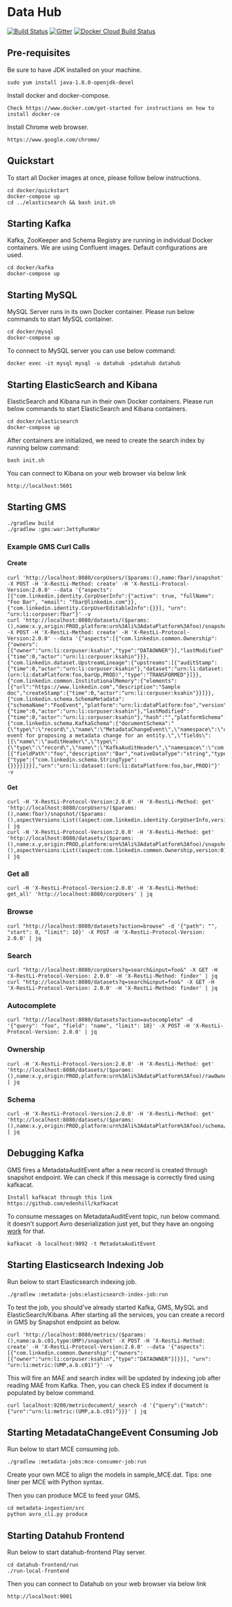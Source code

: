 # Data Hub
[![Build Status](https://travis-ci.org/linkedin/WhereHows.svg?branch=datahub)](https://travis-ci.org/linkedin/WhereHows)
[![Gitter](https://img.shields.io/gitter/room/nwjs/nw.js.svg)](https://gitter.im/linkedin/datahub)
[![Docker Cloud Build Status](https://img.shields.io/docker/cloud/build/keremsahin/datahub-gms)](https://cloud.docker.com/repository/docker/keremsahin/datahub-gms/)

## Pre-requisites
Be sure to have JDK installed on your machine.

```
sudo yum install java-1.8.0-openjdk-devel
```

Install docker and docker-compose.
```
Check https://www.docker.com/get-started for instructions on how to install docker-ce
```

Install Chrome web browser.
```
https://www.google.com/chrome/
```

## Quickstart
To start all Docker images at once, please follow below instructions.

```
cd docker/quickstart
docker-compose up
cd ../elasticsearch && bash init.sh
```

## Starting Kafka
Kafka, ZooKeeper and Schema Registry are running in individual Docker containers.
We are using Confluent images. Default configurations are used.

```
cd docker/kafka
docker-compose up
```

## Starting MySQL
MySQL Server runs in its own Docker container. Please run below commands to start MySQL container.
```
cd docker/mysql
docker-compose up
```
To connect to MySQL server you can use below command:
```
docker exec -it mysql mysql -u datahub -pdatahub datahub
```

## Starting ElasticSearch and Kibana
ElasticSearch and Kibana run in their own Docker containers. Please run below commands to start ElasticSearch and Kibana containers.
```
cd docker/elasticsearch
docker-compose up
```
After containers are initialized, we need to create the search index by running below command:
```
bash init.sh
```
You can connect to Kibana on your web browser via below link
```
http://localhost:5601
```

## Starting GMS

```
./gradlew build
./gradlew :gms:war:JettyRunWar
```

### Example GMS Curl Calls

#### Create
```
curl 'http://localhost:8080/corpUsers/($params:(),name:fbar)/snapshot' -X POST -H 'X-RestLi-Method: create' -H 'X-RestLi-Protocol-Version:2.0.0' --data '{"aspects": [{"com.linkedin.identity.CorpUserInfo":{"active": true, "fullName": "Foo Bar", "email": "fbar@linkedin.com"}}, {"com.linkedin.identity.CorpUserEditableInfo":{}}], "urn": "urn:li:corpuser:fbar"}' -v
curl 'http://localhost:8080/datasets/($params:(),name:x.y,origin:PROD,platform:urn%3Ali%3AdataPlatform%3Afoo)/snapshot' -X POST -H 'X-RestLi-Method: create' -H 'X-RestLi-Protocol-Version:2.0.0' --data '{"aspects":[{"com.linkedin.common.Ownership":{"owners":[{"owner":"urn:li:corpuser:ksahin","type":"DATAOWNER"}],"lastModified":{"time":0,"actor":"urn:li:corpuser:ksahin"}}},{"com.linkedin.dataset.UpstreamLineage":{"upstreams":[{"auditStamp":{"time":0,"actor":"urn:li:corpuser:ksahin"},"dataset":"urn:li:dataset:(urn:li:dataPlatform:foo,barUp,PROD)","type":"TRANSFORMED"}]}},{"com.linkedin.common.InstitutionalMemory":{"elements":[{"url":"https://www.linkedin.com","description":"Sample doc","createStamp":{"time":0,"actor":"urn:li:corpuser:ksahin"}}]}},{"com.linkedin.schema.SchemaMetadata":{"schemaName":"FooEvent","platform":"urn:li:dataPlatform:foo","version":0,"created":{"time":0,"actor":"urn:li:corpuser:ksahin"},"lastModified":{"time":0,"actor":"urn:li:corpuser:ksahin"},"hash":"","platformSchema":{"com.linkedin.schema.KafkaSchema":{"documentSchema":"{\"type\":\"record\",\"name\":\"MetadataChangeEvent\",\"namespace\":\"com.linkedin.mxe\",\"doc\":\"Kafka event for proposing a metadata change for an entity.\",\"fields\":[{\"name\":\"auditHeader\",\"type\":{\"type\":\"record\",\"name\":\"KafkaAuditHeader\",\"namespace\":\"com.linkedin.avro2pegasus.events\",\"doc\":\"Header\"}}]}"}},"fields":[{"fieldPath":"foo","description":"Bar","nativeDataType":"string","type":{"type":{"com.linkedin.schema.StringType":{}}}}]}}],"urn":"urn:li:dataset:(urn:li:dataPlatform:foo,bar,PROD)"}' -v
```

#### Get
```
curl -H 'X-RestLi-Protocol-Version:2.0.0' -H 'X-RestLi-Method: get' 'http://localhost:8080/corpUsers/($params:(),name:fbar)/snapshot/($params:(),aspectVersions:List((aspect:com.linkedin.identity.CorpUserInfo,version:0)))' | jq
curl -H 'X-RestLi-Protocol-Version:2.0.0' -H 'X-RestLi-Method: get' 'http://localhost:8080/datasets/($params:(),name:x.y,origin:PROD,platform:urn%3Ali%3AdataPlatform%3Afoo)/snapshot/($params:(),aspectVersions:List((aspect:com.linkedin.common.Ownership,version:0)))' | jq
```

### Get all
```
curl -H 'X-RestLi-Protocol-Version:2.0.0' -H 'X-RestLi-Method: get_all' 'http://localhost:8080/corpUsers' | jq
```

### Browse

```
curl "http://localhost:8080/datasets?action=browse" -d '{"path": "", "start": 0, "limit": 10}' -X POST -H 'X-RestLi-Protocol-Version: 2.0.0' | jq
```

### Search

```
curl "http://localhost:8080/corpUsers?q=search&input=foo&" -X GET -H 'X-RestLi-Protocol-Version: 2.0.0' -H 'X-RestLi-Method: finder' | jq
curl "http://localhost:8080/datasets?q=search&input=foo&" -X GET -H 'X-RestLi-Protocol-Version: 2.0.0' -H 'X-RestLi-Method: finder' | jq
```

### Autocomplete

```
curl "http://localhost:8080/datasets?action=autocomplete" -d '{"query": "foo", "field": "name", "limit": 10}' -X POST -H 'X-RestLi-Protocol-Version: 2.0.0' | jq
```

### Ownership

```
curl -H 'X-RestLi-Protocol-Version:2.0.0' -H 'X-RestLi-Method: get' 'http://localhost:8080/datasets/($params:(),name:x.y,origin:PROD,platform:urn%3Ali%3AdataPlatform%3Afoo)/rawOwnership/0' | jq
```

### Schema

```
curl -H 'X-RestLi-Protocol-Version:2.0.0' -H 'X-RestLi-Method: get' 'http://localhost:8080/datasets/($params:(),name:x.y,origin:PROD,platform:urn%3Ali%3AdataPlatform%3Afoo)/schema/0' | jq
```

## Debugging Kafka
GMS fires a MetadataAuditEvent after a new record is created through snapshot endpoint. We can check if this message is correctly fired using kafkacat.
```
Install kafkacat through this link https://github.com/edenhill/kafkacat
```
To consume messages on MetadataAuditEvent topic, run below command. It doesn't support Avro deserialization just yet, but they have an ongoing [work](https://github.com/edenhill/kafkacat/pull/151) for that.
```
kafkacat -b localhost:9092 -t MetadataAuditEvent
```

## Starting Elasticsearch Indexing Job
Run below to start Elasticsearch indexing job.
```
./gradlew :metadata-jobs:elasticsearch-index-job:run
```
To test the job, you should've already started Kafka, GMS, MySQL and ElasticSearch/Kibana.
After starting all the services, you can create a record in GMS by Snapshot endpoint as below.
```
curl 'http://localhost:8080/metrics/($params:(),name:a.b.c01,type:UMP)/snapshot' -X POST -H 'X-RestLi-Method: create' -H 'X-RestLi-Protocol-Version:2.0.0' --data '{"aspects": [{"com.linkedin.common.Ownership":{"owners":[{"owner":"urn:li:corpuser:ksahin","type":"DATAOWNER"}]}}], "urn": "urn:li:metric:(UMP,a.b.c01)"}' -v
```
This will fire an MAE and search index will be updated by indexing job after reading MAE from Kafka.
Then, you can check ES index if document is populated by below command.
```
curl localhost:9200/metricdocument/_search -d '{"query":{"match":{"urn":"urn:li:metric:(UMP,a.b.c01)"}}}' | jq
```

## Starting MetadataChangeEvent Consuming Job
Run below to start MCE consuming job.
```
./gradlew :metadata-jobs:mce-consumer-job:run
```
Create your own MCE to align the models in sample_MCE.dat.
Tips: one liner per MCE with Python syntax.

Then you can produce MCE to feed your GMS.
```
cd metadata-ingestion/src
python avro_cli.py produce
```

## Starting Datahub Frontend
Run below to start datahub-frontend Play server.
```
cd datahub-frontend/run
./run-local-frontend
```
Then you can connect to Datahub on your web browser via below link
```
http://localhost:9001
```
